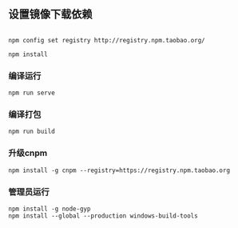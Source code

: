 ## 设置镜像下载依赖
```

npm config set registry http://registry.npm.taobao.org/

npm install

```

### 编译运行
```
npm run serve
```

### 编译打包
```
npm run build
```

### 升级cnpm
```
npm install -g cnpm --registry=https://registry.npm.taobao.org
```
### 管理员运行
```
npm install -g node-gyp
npm install --global --production windows-build-tools
```
